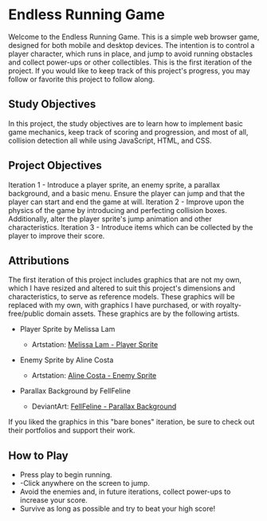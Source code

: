 # Endless Running Game

Welcome to the Endless Running Game. This is a simple web browser game, designed for both mobile and desktop devices.
The intention is to control a player character, which runs in place, and jump to avoid running obstacles and collect power-ups or other collectibles.
This is the first iteration of the project. If you would like to keep track of this project's progress, you may follow or favorite this project to follow along. 

## Study Objectives
In this project, the study objectives are to learn how to implement basic game mechanics, keep track of scoring and progression, and most of all, collision detection
all while using JavaScript, HTML, and CSS.

## Project Objectives
Iteration 1 - Introduce a player sprite, an enemy sprite, a parallax background, and a basic menu. Ensure the player can jump and that the player can start and end the game at will.
Iteration 2 - Improve upon the physics of the game by introducing and perfecting collision boxes. Additionally, alter the player sprite's jump animation and other characteristics.
Iteration 3 - Introduce items which can be collected by the player to improve their score.

## Attributions

The first iteration of this project includes graphics that are not my own, which I have resized and altered to suit this project's dimensions and characteristics, to serve as reference models. These graphics will be replaced with my own, with graphics I  have purchased, or with royalty-free/public domain assets. These graphics are by the following artists. 

- Player Sprite by Melissa Lam
  - Artstation: [Melissa Lam - Player Sprite](https://melissalam.artstation.com/projects/e0JnxZ)

- Enemy Sprite by Aline Costa
  - Artstation: [Aline Costa - Enemy Sprite](https://alinecosta.artstation.com/albums/601853)

- Parallax Background by FellFeline
  - DeviantArt: [FellFeline - Parallax Background](https://www.deviantart.com/fellfeline/gallery)

If you liked the graphics in this "bare bones" iteration, be sure to check out their portfolios and support their work.

## How to Play

- Press play to begin running.
- -Click anywhere on the screen to jump. 
- Avoid the enemies and, in future iterations, collect power-ups to increase your score.
- Survive as long as possible and try to beat your high score!
